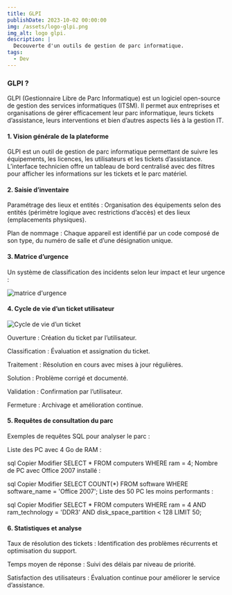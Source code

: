 ```yaml
---
title: GLPI
publishDate: 2023-10-02 00:00:00
img: /assets/logo-glpi.png
img_alt: logo glpi.
description: |
  Decouverte d'un outils de gestion de parc informatique.
tags:
  - Dev
---
```


### GLPI ?
GLPI (Gestionnaire Libre de Parc Informatique) est un logiciel open-source de gestion des services informatiques (ITSM). Il permet aux entreprises et organisations de gérer efficacement leur parc informatique, leurs tickets d’assistance, leurs interventions et bien d’autres aspects liés à la gestion IT.


#### 1. Vision générale de la plateforme
GLPI est un outil de gestion de parc informatique permettant de suivre les équipements, les licences, les utilisateurs et les tickets d’assistance. L’interface technicien offre un tableau de bord centralisé avec des filtres pour afficher les informations sur les tickets et le parc matériel.

#### 2. Saisie d’inventaire
Paramétrage des lieux et entités : Organisation des équipements selon des entités (périmètre logique avec restrictions d’accès) et des lieux (emplacements physiques).

Plan de nommage : Chaque appareil est identifié par un code composé de son type, du numéro de salle et d’une désignation unique.

#### 3. Matrice d’urgence
Un système de classification des incidents selon leur impact et leur urgence :

![matrice d'urgence](/assets/Matrice_urgence_GLPI.png)


#### 4. Cycle de vie d’un ticket utilisateur

![Cycle de vie d’un ticket](/assets/cycle_vie_tickets.png)

Ouverture : Création du ticket par l’utilisateur.

Classification : Évaluation et assignation du ticket.

Traitement : Résolution en cours avec mises à jour régulières.

Solution : Problème corrigé et documenté.

Validation : Confirmation par l’utilisateur.

Fermeture : Archivage et amélioration continue.

#### 5. Requêtes de consultation du parc
Exemples de requêtes SQL pour analyser le parc :

Liste des PC avec 4 Go de RAM :

sql
Copier
Modifier
SELECT * FROM computers WHERE ram = 4;
Nombre de PC avec Office 2007 installé :

sql
Copier
Modifier
SELECT COUNT(*) FROM software WHERE software_name = 'Office 2007';
Liste des 50 PC les moins performants :

sql
Copier
Modifier
SELECT * FROM computers WHERE ram = 4 AND ram_technology = 'DDR3' AND disk_space_partition < 128 LIMIT 50;
#### 6. Statistiques et analyse
Taux de résolution des tickets : Identification des problèmes récurrents et optimisation du support.

Temps moyen de réponse : Suivi des délais par niveau de priorité.

Satisfaction des utilisateurs : Évaluation continue pour améliorer le service d’assistance.

